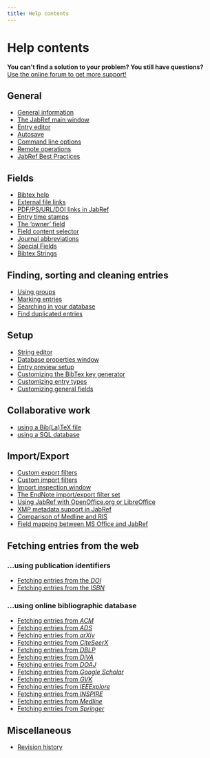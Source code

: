 ```yaml
---
title: Help contents
---
```


# Help contents

<div class="panel panel-info">
  <div class="panel-heading">
    <strong>You can't find a solution to your problem? You still have questions?</strong>
  </div>
  <div class="panel-body">
    <a class="btn btn-default" role="button" href="http://discourse.jabref.org">Use the online forum to get more support!</a>
  </div>
</div>

## General

- [General information](JabRefHelp)
- [The JabRef main window](BaseFrameHelp)
- [Entry editor](EntryEditorHelp)
- [Autosave](Autosave)
- [Command line options](CommandLine)
- [Remote operations](RemoteHelp)
- [JabRef Best Practices](BestPractices)
   
## Fields

- [Bibtex help](BibtexHelp)
- [External file links](FileLinks)
- [PDF/PS/URL/DOI links in JabRef](ExternalFiles)
- [Entry time stamps](TimeStampHelp)
- [The ‘owner’ field](OwnerHelp)
- [Field content selector](ContentSelectorHelp)
- [Journal abbreviations](JournalAbbreviations)
- [Special Fields](SpecialFieldsHelp)
- [Bibtex Strings](StringsHelp)

## Finding, sorting and cleaning entries

- [Using groups](GroupsHelp)
- [Marking entries](MarkingHelp)
- [Searching in your database](SearchHelp)
- [Find duplicated entries](FindDuplicates)

## Setup

- [String editor](StringEditorHelp)
- [Database properties window](DatabaseProperties)
- [Entry preview setup](PreviewHelp)
- [Customizing the BibTex key generator](BibtexKeyPatterns)
- [Customizing entry types](CustomEntriesHelp)
- [Customizing general fields](GeneralFields)

## Collaborative work

- [using a Bib(La)TeX file](SharedBibFile)
- [using a SQL database](SQLDatabase)

## Import/Export

- [Custom export filters](CustomExports)
- [Custom import filters](CustomImports)
- [Import inspection window](ImportInspectionDialog)
- [The EndNote import/export filter set](EndNoteFilters)
- [Using JabRef with OpenOffice.org or LibreOffice](OpenOfficeIntegration)
- [XMP metadata support in JabRef](XMPHelp)
- [Comparison of Medline and RIS](MedlineRIS)
- [Field mapping between MS Office and JabRef](MsOfficeBibFieldMapping)

## Fetching entries from the web

### ...using publication identifiers

- [Fetching entries from the *DOI*](DOItoBibTeXHelp)
- [Fetching entries from the *ISBN*](ISBNtoBibTeXHelp)

### ...using online bibliographic database

- [Fetching entries from *ACM*](ACMPortalHelp)
- [Fetching entries from *ADS*](ADSHelp)
- [Fetching entries from *arXiv*](arXivHelp)
- [Fetching entries from *CiteSeerX*](CiteSeerHelp)
- [Fetching entries from *DBLP*](DBLPHelp)
- [Fetching entries from *DiVA*](DiVAtoBibTeXHelp)
- [Fetching entries from *DOAJ*](DOAJHelp)
- [Fetching entries from *Google Scholar*](GoogleScholarHelp)
- [Fetching entries from *GVK*](GVKHelp)
- [Fetching entries from *IEEExplore*](IEEEXploreHelp)
- [Fetching entries from *INSPIRE*](INSPIRE)
- [Fetching entries from *Medline*](MedlineHelp)
- [Fetching entries from *Springer*](SpringerHelp)

<!--  - [Fetching entries from *ScienceDirect*](ScienceDirect) -->

## Miscellaneous

- [Revision history](RevisionHistory)
